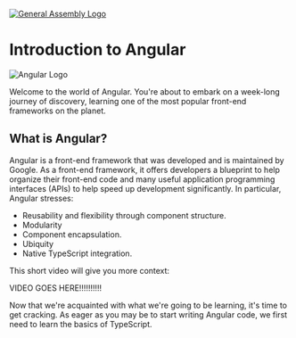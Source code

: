[![General Assembly Logo](https://camo.githubusercontent.com/1a91b05b8f4d44b5bbfb83abac2b0996d8e26c92/687474703a2f2f692e696d6775722e636f6d2f6b6538555354712e706e67)](https://generalassemb.ly/education/web-development-immersive)

# Introduction to Angular

![Angular Logo](http://mbtcheck.com/v2/wp-content/uploads/2016/08/angular.png)

Welcome to the world of Angular. You're about to embark on a week-long journey of discovery, learning one of the most popular front-end frameworks on the planet.

## What is Angular?

Angular is a front-end framework that was developed and is maintained by Google. As a front-end framework, it offers developers a blueprint to help organize their front-end code and many useful application programming interfaces (APIs) to help speed up development significantly. In particular, Angular stresses:

- Reusability and flexibility through component structure.
- Modularity
- Component encapsulation.
- Ubiquity
- Native TypeScript integration.

This short video will give you more context:

VIDEO GOES HERE!!!!!!!!!!

Now that we're acquainted with what we're going to be learning, it's time to get cracking. As eager as you may be to start writing Angular code, we first need to learn the basics of TypeScript.
